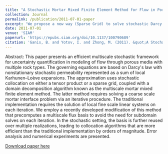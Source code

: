 ```yaml
---
title: "A Stochastic Mortar Mixed Finite Element Method for Flow in Porous Media with Multiple Rock Types"
collection: Journal
permalink: /publication/2011-07-01-paper
excerpt: 'We propose a new way (Sparse Grid) to solve stochastic Darcy's equation.'
date: 2011-07-01
venue: 'SIAM'
paperurl: 'https://epubs.siam.org/doi/10.1137/100790689'
citation: 'Ganis, B. and Yotov, I. and Zhong, M. (2011). &quot;A Stochastic Mortar Mixed Finite Element Method for Flow in Porous Media with Multiple Rock Types.&quot; <i>SIAM Journal on Scientific Computing</i>. 33(3): 1439 - 1474.'
---
```

Abstract: This paper presents an efficient multiscale stochastic framework for uncertainty quantification in modeling of flow through porous media with multiple rock types. The governing equations are based on Darcy's law with nonstationary stochastic permeability represented as a sum of local Karhunen–Loève expansions. The approximation uses stochastic collocation on either a tensor product or a sparse grid, coupled with a domain decomposition algorithm known as the multiscale mortar mixed finite element method. The latter method requires solving a coarse scale mortar interface problem via an iterative procedure. The traditional implementation requires the solution of local fine scale linear systems on each iteration. We employ a recently developed modification of this method that precomputes a multiscale flux basis to avoid the need for subdomain solves on each iteration. In the stochastic setting, the basis is further reused over multiple realizations, leading to collocation algorithms that are more efficient than the traditional implementation by orders of magnitude. Error analysis and numerical experiments are presented.

[Download paper here](https://epubs.siam.org/doi/epdf/10.1137/100790689)
